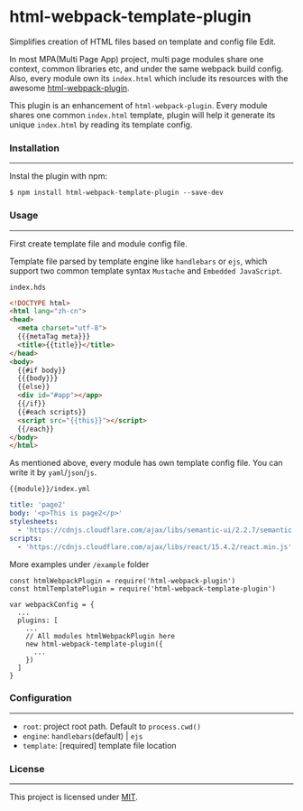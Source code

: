 # html-webpack-template-plugin

Simplifies creation of HTML files based on template and config file Edit.

In most MPA(Multi Page App) project, multi page modules share one context, common libraries etc, and under the same webpack build config. Also, every module own its `index.html` which include its resources with the awesome [html-webpack-plugin](https://github.com/ampedandwired/html-webpack-plugin).

This plugin is an enhancement of `html-webpack-plugin`. Every module shares one common `index.html` template, plugin will help it generate its unique `index.html` by reading its template config.

### Installation
---
Instal the plugin with npm:

```
$ npm install html-webpack-template-plugin --save-dev
```

### Usage
---
First create template file and module config file.

Template file parsed by template engine like `handlebars` or `ejs`, which support two common template syntax `Mustache` and `Embedded JavaScript`.

`index.hds`
```html
<!DOCTYPE html>
<html lang="zh-cn">
<head>
  <meta charset="utf-8">
  {{{metaTag meta}}}
  <title>{{title}}</title>
</head>
<body>
  {{#if body}}
  {{{body}}}
  {{else}}
  <div id="#app"></app>
  {{/if}}
  {{#each scripts}}
  <script src="{{this}}"></script>
  {{/each}}
</body>
</html>
```

As mentioned above, every module has own template config file. You can write it by `yaml`/`json`/`js`.

`{{module}}/index.yml`

```yaml
title: 'page2'
body: '<p>This is page2</p>'
stylesheets:
  - 'https://cdnjs.cloudflare.com/ajax/libs/semantic-ui/2.2.7/semantic.min.js'
scripts:
  - 'https://cdnjs.cloudflare.com/ajax/libs/react/15.4.2/react.min.js'
```

More examples under `/example` folder

```
const htmlWebpackPlugin = require('html-webpack-plugin')
const htmlTemplatePlugin = require('html-webpack-template-plugin')

var webpackConfig = {
  ...
  plugins: [
    ...
    // All modules htmlWebpackPlugin here
    new html-webpack-template-plugin({
      ...
    })
  ]
}
```

### Configuration
---
- `root`: project root path. Default to `process.cwd()`
- `engine`: `handlebars`(default) | `ejs`
- `template`: [required] template file location

### License
---
This project is licensed under [MIT](https://github.com/guox191/html-webpack-template-plugin/blob/master/LICENSE).
